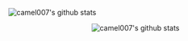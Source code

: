 ![camel007's github stats](https://github-readme-stats.vercel.app/api?username=camel007&show_icons=true)

<div align="center">
  <img src="https://github-readme-stats.vercel.app/api?username=camel007&show_icons=true" alt="camel007's github stats">
</div>
